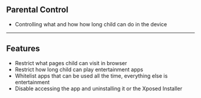 ## Parental Control
- Controlling what and how how long child can do in the device

---
## Features
- Restrict what pages child can visit in browser
- Restrict how long child can play entertainment apps <!-- .element: class="fragment" -->
- Whitelist apps that can be used all the time, everything else is entertainment <!-- .element: class="fragment" -->
- Disable accessing the app and uninstalling it or the Xposed Installer <!-- .element: class="fragment" -->